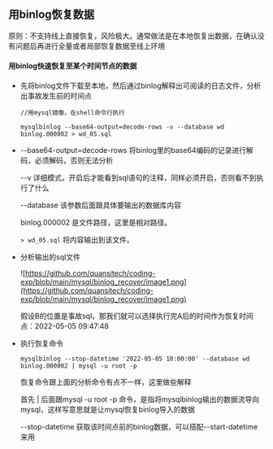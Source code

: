 ## 用binlog恢复数据

原则：不支持线上直接恢复，风险极大。通常做法是在本地恢复出数据，在确认没有问题后再进行全量或者局部恢复数据至线上环境

#### 用binlog快速恢复至某个时间节点的数据

+ 先将binlog文件下载至本地，然后通过binlog解释出可阅读的日志文件，分析出事故发生前的时间点
  
  ```shell
  //用mysql镜像，在shell命令行执行
  
  mysqlbinlog --base64-output=decode-rows -v --database wd binlog.000002 > wd_05.sql
  ```

+ --base64-output=decode-rows 将binlog里的base64编码的记录进行解码，必须解码，否则无法分析
  
  --v 详细模式，开启后才能看到sql语句的注释，同样必须开启，否则看不到执行了什么
  
  --database 该参数后面跟具体要输出的数据库内容
  
  binlog.000002 是文件路径，这里是相对路径。
  
  `> wd_05.sql` 将内容输出到该文件。

+ 分析输出的sql文件
  
  ![https://github.com/quansitech/coding-exp/blob/main/mysql/binlog_recover/image1.png](https://github.com/quansitech/coding-exp/blob/main/mysql/binlog_recover/image1.png)
  
  假设B的位置是事故sql，那我们就可以选择执行完A后的时间作为恢复时间点：2022-05-05 09:47:48 

+ 执行恢复命令
  
  ```shell
  mysqlbinlog --stop-datetime '2022-05-05 10:00:00' --database wd binlog.000002 | mysql -u root -p
  ```
  
  恢复命令跟上面的分析命令有点不一样，这里做些解释
  
  首先 | 后面跟mysql -u root -p 命令，是指将mysqlbinlog输出的数据流导向mysql，这样写意思就是让mysql恢复binlog导入的数据
  
  --stop-datetime 获取该时间点前的binlog数据，可以搭配--start-datetime来用

       
